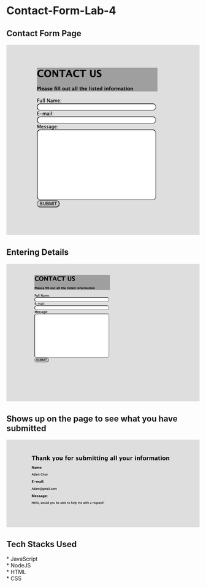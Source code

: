 # Contact-Form-Lab-4

<h2>Contact Form Page</h2>

![Empty Form](/images/emptyForm.png)

<h2>Entering Details</h2>

![Filled Form](/images/filledForm.png)

<h2>Shows up on the page to see what you have submitted</h2>

![Submitted Form](/images/Submitted.png)

<h2>Tech Stacks Used</h2>
* JavaScript <br>
* NodeJS <br>
* HTML <br>
* CSS


